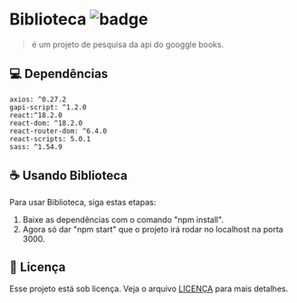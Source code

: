 # Biblioteca ![badge](https://img.shields.io/badge/license-MIT-sucess)

> é um projeto de pesquisa da api do googgle books.

## 💻 Dependências


`axios: ^0.27.2`
<br>
`gapi-script: ^1.2.0`
<br>
`react:^18.2.0`
<br>
`react-dom: ^18.2.0`
<br>
`react-router-dom: ^6.4.0`
<br>
`react-scripts: 5.0.1`
<br>
`sass: ^1.54.9`
<br>

## ☕ Usando Biblioteca

Para usar Biblioteca, siga estas etapas:

1. Baixe as dependências com o comando "npm install".
2. Agora só dar "npm start" que o projeto irá rodar no localhost na porta 3000.

## 📝 Licença

Esse projeto está sob licença. Veja o arquivo [LICENÇA](https:https://github.com/matheus-valentim/biblioteca/blob/main/license) para mais detalhes.
